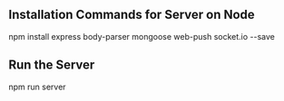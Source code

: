 Installation Commands for Server on Node 
------------------------------------------
npm install express body-parser mongoose web-push socket.io --save

Run the Server
---------------
 npm run server
